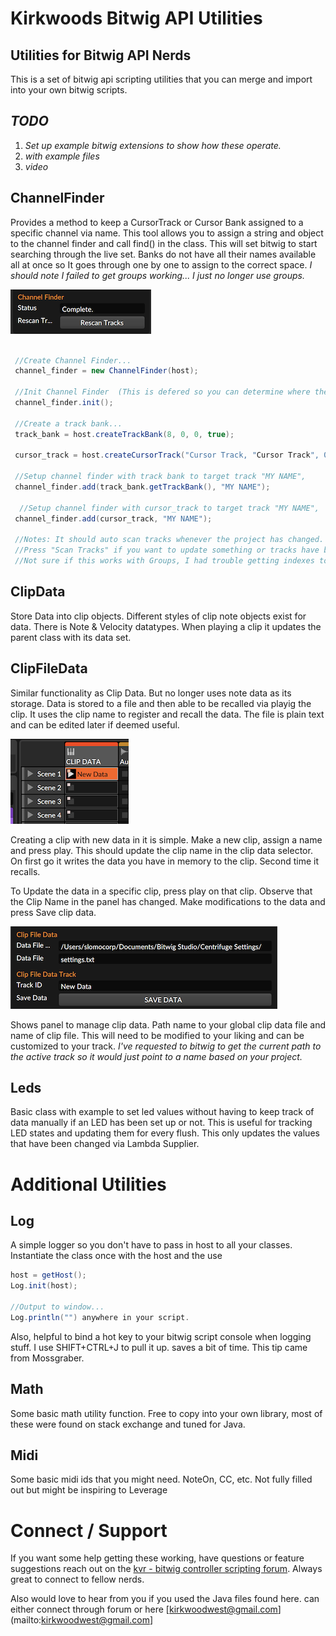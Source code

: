 # Kirkwoods Bitwig API Utilities
## Utilities for Bitwig API Nerds 

This is a set of bitwig api scripting utilities that you can merge and import into your own bitwig scripts. 

## *TODO* 
1. *Set up example bitwig extensions to show how these operate.*
1. *with example files*
1. *video*

## ChannelFinder
Provides a method to keep a CursorTrack or Cursor Bank assigned to a specific channel via name. This tool allows you to assign a string and object to the channel finder and call find() in the class. This will set bitwig to start searching through the live set. Banks do not have all their names available all at once so It goes through one by one to assign to the correct space. *I should note I failed to get groups working... I just no longer use groups.*

![Image Of Channel Finder Settings](https://github.com/kirkwoodwest/Bitwig-API-Utils/blob/master/documentation/channel_finder.png)

```Java

 //Create Channel Finder...
 channel_finder = new ChannelFinder(host);
 
 //Init Channel Finder  (This is defered so you can determine where the settings appear in your Controller Script.
 channel_finder.init();
 
 //Create a track bank...
 track_bank = host.createTrackBank(8, 0, 0, true);
 
 cursor_track = host.createCursorTrack("Cursor Track, "Cursor Track", 0, 0, false);
    
 //Setup channel finder with track bank to target track "MY NAME", 
 channel_finder.add(track_bank.getTrackBank(), "MY NAME");
 
  //Setup channel finder with cursor_track to target track "MY NAME", 
 channel_finder.add(cursor_track, "MY NAME");
 
 //Notes: It should auto scan tracks whenever the project has changed.
 //Press "Scan Tracks" if you want to update something or tracks have been moved in the set.
 //Not sure if this works with Groups, I had trouble getting indexes to line up.

```

## ClipData
Store Data into clip objects. Different styles of clip note objects exist for data. There is Note & Velocity datatypes. When playing a clip it updates the parent class with its data set.

## ClipFileData
Similar functionality as Clip Data. But no longer uses note data as its storage. Data is stored to a file and then able to be recalled via playig the clip. It uses the clip name to register and recall the data.  The file is plain text and can be edited later if deemed useful.


![Image of Clip](https://github.com/kirkwoodwest/Bitwig-API-Utils/blob/master/documentation/clip_data_clips.png)

Creating a clip with new data in it is simple. Make a new clip, assign a name and press play. This should update the clip name in the clip data selector. On first go it writes the data you have in memory to the clip. Second time it recalls. 

To Update the data in a specific clip, press play on that clip. Observe that the Clip Name in the panel has changed. Make modifications to the data and press Save clip data.

![Image of Clip Data](https://github.com/kirkwoodwest/Bitwig-API-Utils/blob/master/documentation/clip_data.png)

Shows panel to manage clip data. Path name to your global clip data file and name of clip file. This will need to be modified to your liking and can be customized to your track. *I've requested to bitwig to get the current path to the active track so it would just point to a name based on your project.*


## Leds
Basic class with example to set led values without having to keep track of data manually if an LED has been set up or not. This is useful for tracking LED states and updating them for every flush. This only updates the values that have been changed via Lambda Supplier.

# Additional Utilities
## Log
A simple logger so you don't have to pass in host to all your classes. Instantiate the class once with the host and the use
```Java
host = getHost();
Log.init(host);

//Output to window...
Log.println("") anywhere in your script.
```
Also, helpful to bind a hot key to your bitwig script console when logging stuff. I use SHIFT+CTRL+J to pull it up. saves a bit of time. This tip came from Mossgraber.

## Math
Some basic math utility function. Free to copy into your own library, most of these were found on stack exchange and tuned for Java.

## Midi
Some basic midi ids that you might need. NoteOn, CC, etc. Not fully filled out but might be inspiring to Leverage

# Connect / Support
If you want some help getting these working, have questions or feature suggestions reach out on the [kvr - bitwig controller scripting forum]( https://www.kvraudio.com/forum/viewforum.php?f=268). Always great to connect to fellow nerds. 

Also would love to hear from you if you used the Java files found here. can either connect through forum or here [kirkwoodwest@gmail.com](mailto:kirkwoodwest@gmail.com]
